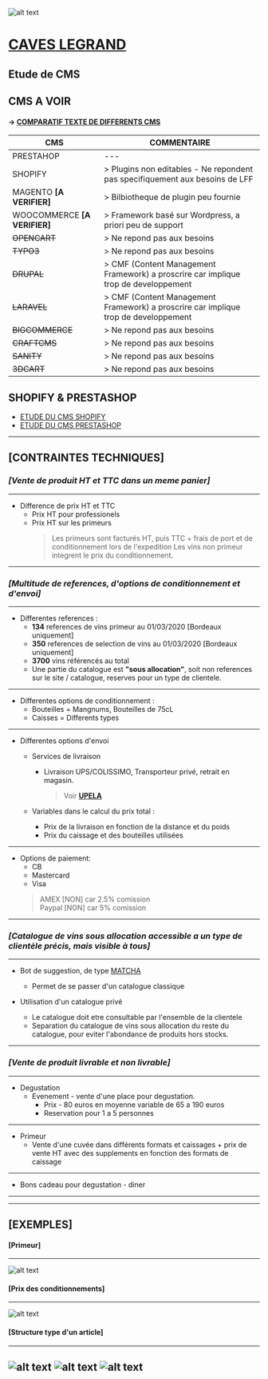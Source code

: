 
![alt text](./img/logo.png)

# [CAVES LEGRAND](https://www.caves-legrand.com/en/wines/our-estates)
## Etude de CMS

## CMS A VOIR

#### -> [COMPARATIF TEXTE DE DIFFERENTS CMS](https://github.com/wSzki/legrand/blob/master/comparatif.md)

|    CMS                          |      COMMENTAIRE                                                                          
|    ---                          |       ---                                                                                 
|    PRESTAHOP                    |       ---                                                                                 
|    SHOPIFY                      |       > Plugins non editables - Ne repondent pas specifiquement aux besoins de LFF                                  
|    MAGENTO **[A VERIFIER]**     |       > Bilbiotheque de plugin peu fournie                                                
|    WOOCOMMERCE **[A VERIFIER]** |       > Framework basé sur Wordpress, a priori peu de support                             
|    ~~OPENCART~~                 |       > Ne repond pas aux besoins                                                         
|    ~~TYPO3~~                    |       > Ne repond pas aux besoins                                                         
|    ~~DRUPAL~~                   |       > CMF (Content Management Framework) a proscrire car implique trop de developpement    
|    ~~LARAVEL~~                  |       > CMF (Content Management Framework) a proscrire car implique trop de developpement 
|    ~~BIGCOMMERCE~~              |       > Ne repond pas aux besoins                                                         
|    ~~CRAFTCMS~~                 |       > Ne repond pas aux besoins                                                           
|    ~~SANITY~~                   |       > Ne repond pas aux besoins                                                          
|    ~~3DCART~~                   |       > Ne repond pas aux besoins                                                         

## SHOPIFY & PRESTASHOP

  - [ETUDE DU CMS SHOPIFY](https://github.com/wSzki/legrand/blob/master/etudeShopify.md)  
  - [ETUDE DU CMS PRESTASHOP](https://github.com/wSzki/legrand/blob/master/etudePrestashop2noimg.md)

---

## [CONTRAINTES TECHNIQUES]

### _[Vente de produit HT et TTC dans un meme panier]_
---

- Difference de prix HT et TTC
  * Prix HT pour professionels
  * Prix HT sur les primeurs
    > Les primeurs sont facturés HT, puis TTC + frais de port et de conditionnement lors de l'expedition
    > Les vins non primeur integrent le prix du conditionnement.

---
### _[Multitude de references, d'options de conditionnement et d'envoi]_
---

- Differentes references :
  * **134** references de vins primeur au 01/03/2020 [Bordeaux uniquement]
  * **350** references de selection de vins au 01/03/2020 [Bordeaux uniquement]
  * **3700** vins référencés au total
  * Une partie du catalogue est **"sous allocation"**, soit non references sur le site / catalogue, reserves pour un type de clientele.
---
- Differentes options de conditionnement :
  * Bouteilles = Mangnums, Bouteilles de 75cL
  * Caisses = Differents types 

---
- Differentes options d'envoi
  * Services de livraison 
    * Livraison UPS/COLISSIMO, Transporteur privé, retrait en magasin.
      > Voir **[UPELA](https://www.upela.com/en/)**

  * Variables dans le calcul du prix total :
    * Prix de la livraison en fonction de la distance et du poids
    * Prix du caissage et des bouteilles utilisées 
---
- Options de paiement:
  * CB
  * Mastercard
  * Visa
  > AMEX [NON] car 2.5% comission  
  > Paypal [NON] car 5% comission

---
### _[Catalogue de vins **sous allocation** accessible a un type de clientèle précis, mais visible à tous]_
---

- Bot de suggestion, de type [MATCHA](https://www.matcha.wine/#home)
  * Permet de se passer d'un catalogue classique

- Utilisation d'un catalogue privé
  * Le catalogue doit etre consultable par l'ensemble de la clientele
  * Separation du catalogue de vins sous allocation du reste du catalogue, pour eviter l'abondance de produits hors stocks.

---
### _[Vente de produit livrable et non livrable]_
---

- Degustation 
  * Evenement - vente d'une place pour degustation.
    * Prix - 80 euros en moyenne variable de 65 a 190 euros
    * Reservation pour 1 a 5 personnes
---
- Primeur 
  * Vente d'une cuvée dans différents formats et caissages + prix de vente HT avec des supplements en fonction des formats de caissage
---
- Bons cadeau pour degustation - diner

---
---
## [EXEMPLES]

#### [Primeur]
---
![alt text](./img/ExemplePrimeur.png)

#### [Prix des conditionnements]
---
![alt text](./img/caisses.png)

#### [Structure type d'un article]
---
![alt text](./img/ArticleTypeA.png)
![alt text](./img/ArticleTypeB.png)
![alt text](./img/ArticleTypeC.png)
---
